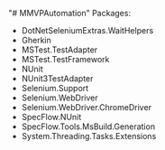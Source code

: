"# MMVPAutomation" 
Packages:
- DotNetSeleniumExtras.WaitHelpers
- Gherkin
- MSTest.TestAdapter
- MSTest.TestFramework
- NUnit
- NUnit3TestAdapter
- Selenium.Support
- Selenium.WebDriver
- Selenium.WebDriver.ChromeDriver
- SpecFlow.NUnit
- SpecFlow.Tools.MsBuild.Generation
- System.Threading.Tasks.Extensions
